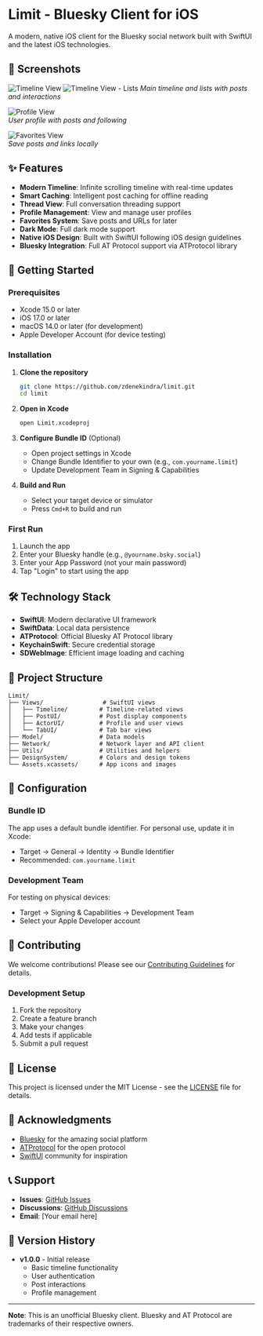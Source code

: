 # Limit - Bluesky Client for iOS

A modern, native iOS client for the Bluesky social network built with SwiftUI and the latest iOS technologies.

## 📱 Screenshots

<!-- Add your screenshots here -->
<!-- 
To add screenshots:
1. Take screenshots in Xcode simulator (Cmd+Shift+4)
2. Save them to screenshots/ folder
3. Update these placeholders with actual image paths
-->

![Timeline View](Images/Img1.png) 
![Timeline View - Lists](Images/Img4.png)
*Main timeline and lists with posts and interactions*

![Profile View](Images/Img2.png)  
*User profile with posts and following*

![Favorites View](Images/Img3.png)  
*Save posts and links locally*

## ✨ Features

- **Modern Timeline**: Infinite scrolling timeline with real-time updates
- **Smart Caching**: Intelligent post caching for offline reading
- **Thread View**: Full conversation threading support
- **Profile Management**: View and manage user profiles
- **Favorites System**: Save posts and URLs for later
- **Dark Mode**: Full dark mode support
- **Native iOS Design**: Built with SwiftUI following iOS design guidelines
- **Bluesky Integration**: Full AT Protocol support via ATProtocol library

## 🚀 Getting Started

### Prerequisites

- Xcode 15.0 or later
- iOS 17.0 or later
- macOS 14.0 or later (for development)
- Apple Developer Account (for device testing)

### Installation

1. **Clone the repository**
   ```bash
   git clone https://github.com/zdenekindra/limit.git
   cd limit
   ```

2. **Open in Xcode**
   ```bash
   open Limit.xcodeproj
   ```

3. **Configure Bundle ID** (Optional)
   - Open project settings in Xcode
   - Change Bundle Identifier to your own (e.g., `com.yourname.limit`)
   - Update Development Team in Signing & Capabilities

4. **Build and Run**
   - Select your target device or simulator
   - Press `Cmd+R` to build and run

### First Run

1. Launch the app
2. Enter your Bluesky handle (e.g., `@yourname.bsky.social`)
3. Enter your App Password (not your main password)
4. Tap "Login" to start using the app

## 🛠️ Technology Stack

- **SwiftUI**: Modern declarative UI framework
- **SwiftData**: Local data persistence
- **ATProtocol**: Official Bluesky AT Protocol library
- **KeychainSwift**: Secure credential storage
- **SDWebImage**: Efficient image loading and caching

## 📁 Project Structure

```
Limit/
├── Views/                 # SwiftUI views
│   ├── Timeline/         # Timeline-related views
│   ├── PostUI/           # Post display components
│   ├── ActorUI/          # Profile and user views
│   └── TabUI/            # Tab bar views
├── Model/                # Data models
├── Network/              # Network layer and API client
├── Utils/                # Utilities and helpers
├── DesignSystem/         # Colors and design tokens
└── Assets.xcassets/      # App icons and images
```

## 🔧 Configuration

### Bundle ID
The app uses a default bundle identifier. For personal use, update it in Xcode:
- Target → General → Identity → Bundle Identifier
- Recommended: `com.yourname.limit`

### Development Team
For testing on physical devices:
- Target → Signing & Capabilities → Development Team
- Select your Apple Developer account

## 🤝 Contributing

We welcome contributions! Please see our [Contributing Guidelines](CONTRIBUTING.md) for details.

### Development Setup
1. Fork the repository
2. Create a feature branch
3. Make your changes
4. Add tests if applicable
5. Submit a pull request

## 📄 License

This project is licensed under the MIT License - see the [LICENSE](LICENSE) file for details.

## 🙏 Acknowledgments

- [Bluesky](https://bsky.app) for the amazing social platform
- [ATProtocol](https://atproto.com) for the open protocol
- [SwiftUI](https://developer.apple.com/xcode/swiftui/) community for inspiration

## 📞 Support

- **Issues**: [GitHub Issues](https://github.com/zdenekindra/limit/issues)
- **Discussions**: [GitHub Discussions](https://github.com/zdenekindra/limit/discussions)
- **Email**: [Your email here]

## 🔄 Version History

- **v1.0.0** - Initial release
  - Basic timeline functionality
  - User authentication
  - Post interactions
  - Profile management

---

**Note**: This is an unofficial Bluesky client. Bluesky and AT Protocol are trademarks of their respective owners. 